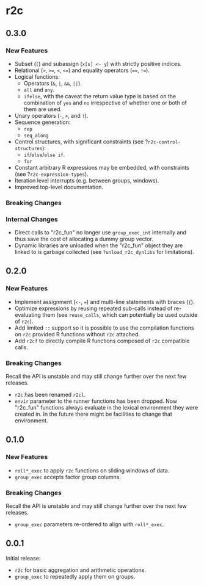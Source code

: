 # r2c

## 0.3.0

### New Features

* Subset (`[`) and subassign (`x[s] <- y`) with strictly positive indices.
* Relational (`>`, `>=`, `<`, `<=`) and equality operators (`==`, `!=`).
* Logical functions:
  * Operators (`&`, `|`, `&&`, `||`).
  * `all` and `any`.
  * `ifelse`, with the caveat the return value type is based on the combination
    of `yes` and `no` irrespective of whether one or both of them are used.
* Unary operators (`-`, `+`, and `!`).
* Sequence generation:
  * `rep`
  * `seq_along`
* Control structures, with significant constraints (see
  ?`r2c-control-structures`):
  * `if`/`else`/`else if`.
  * `for`
* Constant arbitrary R expressions may be embedded, with constraints (see
  ?`r2c-expression-types`).
* Iteration level interrupts (e.g. between groups, windows).
* Improved top-level documentation.

### Breaking Changes

### Internal Changes

* Direct calls to "r2c_fun" no longer use `group_exec_int` internally and thus
  save the cost of allocating a dummy group vector.
* Dynamic libraries are unloaded when the "r2c_fun" object they are linked to is
  garbage collected (see `?unload_r2c_dynlibs` for limitations).

## 0.2.0

### New Features

* Implement assignment (`<-`, `=`) and multi-line statements with braces (`{`).
* Optimize expressions by reusing repeated sub-calls instead of re-evaluating
  them (see `reuse_calls`, which can potentially be used outside of `r2c`).
* Add limited `::` support so it is possible to use the compilation functions on
  `r2c` provided R functions without `r2c` attached.
* Add `r2cf` to directly compile R functions composed of `r2c` compatible calls.

### Breaking Changes

Recall the API is unstable and may still change further over the next few
releases.

* `r2c` has been renamed `r2cl`.
* `envir` parameter to the runner functions has been dropped.  Now "r2c_fun"
  functions always evaluate in the lexical environment they were created in.  In
  the future there might be facilities to change that environment.

## 0.1.0

### New Features

* `roll*_exec` to apply `r2c` functions on sliding windows of data.
* `group_exec` accepts factor group columns.

### Breaking Changes

Recall the API is unstable and may still change further over the next few
releases.

* `group_exec` parameters re-ordered to align with `roll*_exec`.

## 0.0.1

Initial release:

* `r2c` for basic aggregation and arithmetic operations.
* `group_exec` to repeatedly apply them on groups.
